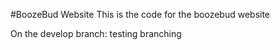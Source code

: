#BoozeBud Website
This is the code for the boozebud website

On the develop branch:
testing branching
